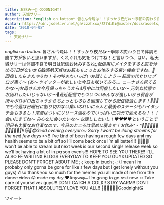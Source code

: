 ```yaml
---
title: お休み〜🤫 GOODNIGHT!
author: 天城サリー
description: *english on bottom* 皆さん今晩は！！すっかり夜だね〜季節の変わり目で体調を崩す方が多いと思いますが、くれぐれも気をつけてね！と言いつつ、はい。私天城サリーは体調不良で明日は配信お休みするね;_;配信用...
avatar: https://cdn.jsdelivr.net/gh/zzzhxxx/227WiKi@master/docs/assets/photo/avatar/sally.jpg
date: "2018-04-05"
tags:
  - 天城サリー
---
```



*english on bottom* 皆さん今晩は！！すっかり夜だね〜季節の変わり目で体調を崩す方が多いと思いますが、くれぐれも気をつけてね！と言いつつ、はい。私天城サリーは体調不良で明日は配信お休みするね;_;配信用にメイクをすると肌を休める1日がないから敏感肌天城はお肌もちょっとお休みする良い機会ですね。🌸回復したらまたやるね！その時またいっぱいお話ししよう〜 配信の代わりにブログ書く〜 (あ〜 ツイッターが欲しいと今日も呟いてみる。。ニーナさん見てるかな〜)お母さんが今月帰っちゃうから4月中には回復したいな〜 元気な状態でお別れしたいじゃないか〜🤩最近配信でもついついみんなが優しいから弱音が所々ポロポロ出ちゃうからちょっともろもろ回復してから配信復活します！🤤🤤🤤でも今週は日曜日に割り切れない集いのれいにゃんと最後のステージもハイタッチ会もあるし！来週はついにリリース週なのでいっぱい三次元で会えるね！！！会いにきてね〜 みんなに会いたいな〜 お話ししたいし！❤️❤️❤️❤️ということで明日も大事なお仕事なので、今日のところは早めに寝ます！お休み^ - ^🌸🌸🌸🌸🌸🌸💐💐💐💐🌸🌸‼️😿👀😎Good evening everyone~ Sorry I won’t be doing streams for the next few days >_<!! I’ve kind of been having a rough few days and my health seems to be a bit off so I’ll come back once I’m all better!!! 💓💓💓💓I won’t be able to stream but next week is our second single release week so we’ll be having a lot of in person events!!! HOPE TO SEE YOU THERE!! I’LL ALSO BE WRITING BLOGS EVERYDAY TO KEEP YOU GUYS UPDATED SO PLEASE DON’T FORGET ABOUT ME ;-; keep in touch ;-; (I mean I’m probably only gonna be gone for like a few days but I get lonely without you guys) Also thank you so much for the memes you all made of me from the dance video 😛 made my day ❤️Anyway~ I’m going to go rest now ☺️ Take care of yourselves guys!!! DONT CATCH A COLD!! STAY WARM!! DONT FORGET THAT I ABSOLUTELY LOVE YOU ALL!! 💐💐💐🌼🌼🌼Goodnight😘


ツイート



